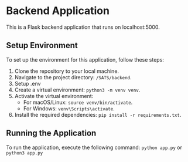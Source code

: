 # Backend Application

This is a Flask backend application that runs on localhost:5000.

## Setup Environment

To set up the environment for this application, follow these steps:

1. Clone the repository to your local machine.
2. Navigate to the project directory: `/SATS/backend`.
3. Setup .env
4. Create a virtual environment: `python3 -m venv venv`.
5. Activate the virtual environment:
    - For macOS/Linux: `source venv/bin/activate`.
    - For Windows: `venv\Scripts\activate`.
6. Install the required dependencies: `pip install -r requirements.txt`.

## Running the Application

To run the application, execute the following command:
`python app.py`
or
`python3 app.py`
